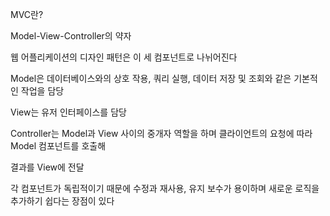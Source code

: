 MVC란?

Model-View-Controller의 약자

웹 어플리케이션의 디자인 패턴은 이 세 컴포넌트로 나뉘어진다

Model은 데이터베이스와의 상호 작용, 쿼리 실행, 데이터 저장 및 조회와 같은 기본적인 작업을 담당

View는 유저 인터페이스를 담당

Controller는 Model과 View 사이의 중개자 역할을 하며 클라이언트의 요청에 따라 Model 컴포넌트를 호출해 

결과를 View에 전달

각 컴포넌트가 독립적이기 때문에 수정과 재사용, 유지 보수가 용이하며 새로운 로직을 추가하기 쉽다는 장점이 있다